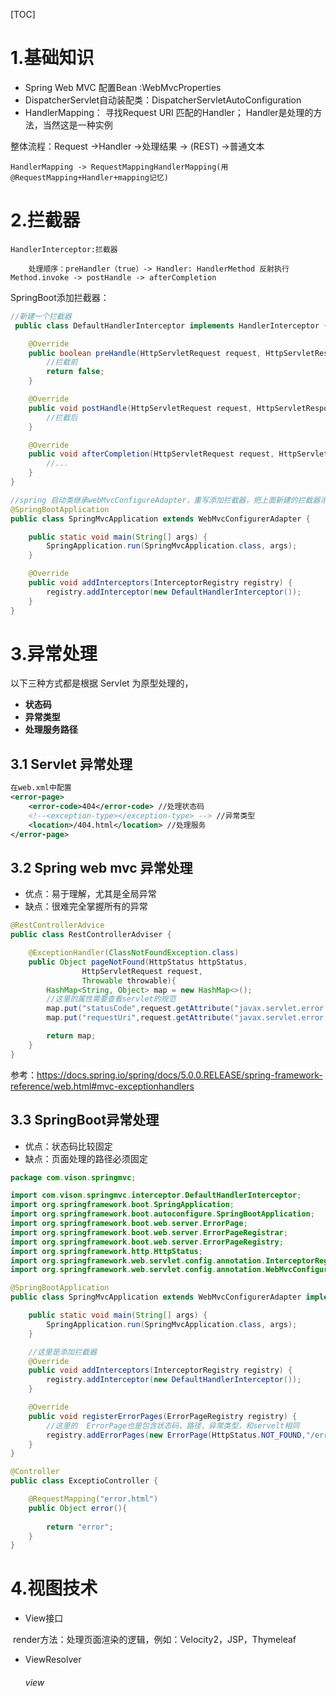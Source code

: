 [TOC]

# 1.基础知识

- Spring Web MVC 配置Bean :WebMvcProperties
- DispatcherServlet自动装配类：DispatcherServletAutoConfiguration
- HandlerMapping： 寻找Request URI 匹配的Handler； Handler是处理的方法，当然这是一种实例

整体流程：Request ->Handler ->处理结果 -> (REST) ->普通文本

```
HandlerMapping -> RequestMappingHandlerMapping(用@RequestMapping+Handler+mapping记忆)
```

# 2.拦截器

```
HandlerInterceptor:拦截器

	处理顺序：preHandler（true）-> Handler: HandlerMethod 反射执行 Method.invoke -> postHandle -> afterCompletion
```

SpringBoot添加拦截器：

```java
//新建一个拦截器
 public class DefaultHandlerInterceptor implements HandlerInterceptor {

    @Override
    public boolean preHandle(HttpServletRequest request, HttpServletResponse response, Object handler) throws Exception {
        //拦截前
        return false;
    }

    @Override
    public void postHandle(HttpServletRequest request, HttpServletResponse response, Object handler, ModelAndView modelAndView) throws Exception {
        //拦截后
    }

    @Override
    public void afterCompletion(HttpServletRequest request, HttpServletResponse response, Object handler, Exception ex) throws Exception {
        //...
    }
} 
```



```java
//spring 启动类继承webMvcConfigureAdapter，重写添加拦截器，把上面新建的拦截器添加进去
@SpringBootApplication
public class SpringMvcApplication extends WebMvcConfigurerAdapter {

    public static void main(String[] args) {
        SpringApplication.run(SpringMvcApplication.class, args);
    }

    @Override
    public void addInterceptors(InterceptorRegistry registry) {
        registry.addInterceptor(new DefaultHandlerInterceptor());
    }
}
```



# 3.异常处理

以下三种方式都是根据 Servlet 为原型处理的，

- **状态码**
- **异常类型**
- **处理服务路径**



## 3.1 Servlet 异常处理

```xml
在web.xml中配置
<error-page>
    <error-code>404</error-code> //处理状态码
    <!--<exception-type></exception-type> --> //异常类型
    <location>/404.html</location> //处理服务
</error-page>
```



## 3.2 Spring web mvc 异常处理

- 优点：易于理解，尤其是全局异常
- 缺点：很难完全掌握所有的异常

```java
@RestControllerAdvice
public class RestControllerAdviser {

    @ExceptionHandler(ClassNotFoundException.class)
    public Object pageNotFound(HttpStatus httpStatus,
                HttpServletRequest request,
                Throwable throwable){
        HashMap<String, Object> map = new HashMap<>();
        //这里的属性需要查看servlet的规范
        map.put("statusCode",request.getAttribute("javax.servlet.error.status_code"));
        map.put("requestUri",request.getAttribute("javax.servlet.error.request_uri"));

        return map;
    }
}
```

参考：<https://docs.spring.io/spring/docs/5.0.0.RELEASE/spring-framework-reference/web.html#mvc-exceptionhandlers>



## 3.3 SpringBoot异常处理

- 优点：状态码比较固定
- 缺点：页面处理的路径必须固定

```java
package com.vison.springmvc;

import com.vison.springmvc.interceptor.DefaultHandlerInterceptor;
import org.springframework.boot.SpringApplication;
import org.springframework.boot.autoconfigure.SpringBootApplication;
import org.springframework.boot.web.server.ErrorPage;
import org.springframework.boot.web.server.ErrorPageRegistrar;
import org.springframework.boot.web.server.ErrorPageRegistry;
import org.springframework.http.HttpStatus;
import org.springframework.web.servlet.config.annotation.InterceptorRegistry;
import org.springframework.web.servlet.config.annotation.WebMvcConfigurerAdapter;

@SpringBootApplication
public class SpringMvcApplication extends WebMvcConfigurerAdapter implements ErrorPageRegistrar {

    public static void main(String[] args) {
        SpringApplication.run(SpringMvcApplication.class, args);
    }

    //这里是添加拦截器
    @Override
    public void addInterceptors(InterceptorRegistry registry) {
        registry.addInterceptor(new DefaultHandlerInterceptor());
    }

    @Override
    public void registerErrorPages(ErrorPageRegistry registry) {
        //这里的  ErrorPage也是包含状态码，路径，异常类型，和servelt相同
        registry.addErrorPages(new ErrorPage(HttpStatus.NOT_FOUND,"/error.html"));
    }
}

@Controller
public class ExceptioController {

    @RequestMapping("error.html")
    public Object error(){
        
        return "error";
    }
}
```



# 4.视图技术

- View接口 

​	render方法：处理页面渲染的逻辑，例如：Velocity2，JSP，Thymeleaf

- ViewResolver

  ######   view  

















